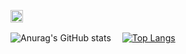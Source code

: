 <p align="left"> 
  <!--<a href="http://twitter.com/yutkat">
    <img height="20" src="https://img.shields.io/twitter/follow/keisuke2000_?label=Twitter&logo=twitter&style=flat" />
  </a>-->
  <a href="https://github.com/AyuAkabane">
    <img height="20" src="https://img.shields.io/github/followers/AyuAkabane?label=follow&logo=github&style=flat" />
  </a>
 </p>
 
![Anurag's GitHub stats](https://github-readme-stats.vercel.app/api?username=AyuAkabane&count_private=true&show_icons=true&theme=cobalt)
   　[![Top Langs](https://github-readme-stats.vercel.app/api/top-langs/?username=AyuAkabane&langs_count=8&theme=cobalt)](https://github.com/anuraghazra/github-readme-stats) 
